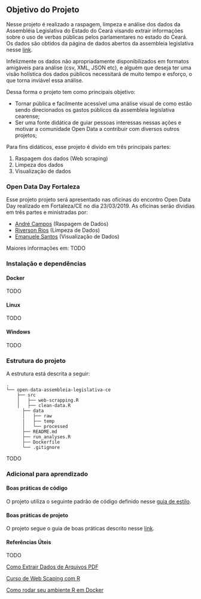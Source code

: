 ## Objetivo do Projeto

Nesse projeto é realizado a raspagem, limpeza e análise dos dados da Assembléia Legislativa do Estado do Ceará visando extrair informações sobre o uso de verbas públicas pelos parlamentares no estado do Ceará.
Os dados são obtidos da página de dados abertos da assembleia legislativa nesse [link](https://www.al.ce.gov.br/index.php/transparencia/verba-de-desempenho-parlamentar).

Infelizmente os dados não apropriadamente disponibilizados em formatos amigáveis para análise (csv, XML, JSON etc), e alguém que deseja ter uma visão holística dos dados públicos necessitará de muito tempo e esforço, o que torna inviável essa análise. 

Dessa forma o projeto tem como principais objetivo: 

 * Tornar pública e facilmente acessível uma análise visual de como estão sendo direcionados os gastos públicos da assembleia legislativa cearense;
 * Ser uma fonte didática de guiar pessoas interessas nessas ações e motivar a comunidade Open Data a contribuir com diversos outros projetos;

Para fins didáticos, esse projeto é divido em três principais partes: 

 1. Raspagem dos dados (Web scraping)
 2. Limpeza dos dados 
 3. Visualização de dados 

### Open Data Day Fortaleza

Esse projeto projeto será apresentado nas oficinas do encontro Open Data Day realizado em Fortaleza/CE no dia 23/03/2019. As oficinas serão dividias em três partes e ministradas por: 

 * [André Campos](https://www.linkedin.com/in/andreloc/)  (Raspagem de Dados)
 * [Riverson Rios](http://www.ica.ufc.br/index.php?nome=Jos%E9%20Riverson%20Ara%FAjo%20Cysne%20Rios&var=prof) (Limpeza de Dados)
 * [Emanuele Santos](https://www.linkedin.com/in/emanueles/) (Visualização de Dados)
 
 Maiores informações em: TODO

### Instalação e dependências

#### Docker

TODO

#### Linux

TODO

#### Windows

TODO

### Estrutura do projeto
A estrutura está descrita a seguir: 

```
.
└── open-data-assembleia-legislativa-ce
    ├── src
    │   ├── web-scrapping.R 
    │   ├── clean-data.R 
      ├── data 
      │   ├── raw 
      |   ├── temp 
      │   └── processed 
      ├── README.md 
      ├── run_analyses.R 
      ├── Dockerfile 
      └── .gitignore
```

TODO

### Adicional para aprendizado

#### Boas práticas de código
O projeto utiliza o seguinte padrão de código definido nesse [guia de estilo](http://r-pkgs.had.co.nz/style.html).

#### Boas práticas de projeto
O projeto segue o guia de boas práticas descrito nesse [link](https://www.r-bloggers.com/structuring-r-projects/).

#### Referências Úteis
TODO

 [Como Extrair Dados de Arquivos PDF](https://medium.com/@CharlesBordet/how-to-extract-and-clean-data-from-pdf-files-in-r-da11964e252e)
 
 [Curso de Web Scaping com R](http://material.curso-r.com/scrape/#passo-1-acessa-p%C3%A1gina-principal)
 
 [Como rodar seu ambiente R em Docker](http://material.curso-r.com/scrape/#passo-1-acessa-p%C3%A1gina-principal)
 
 
 
 

